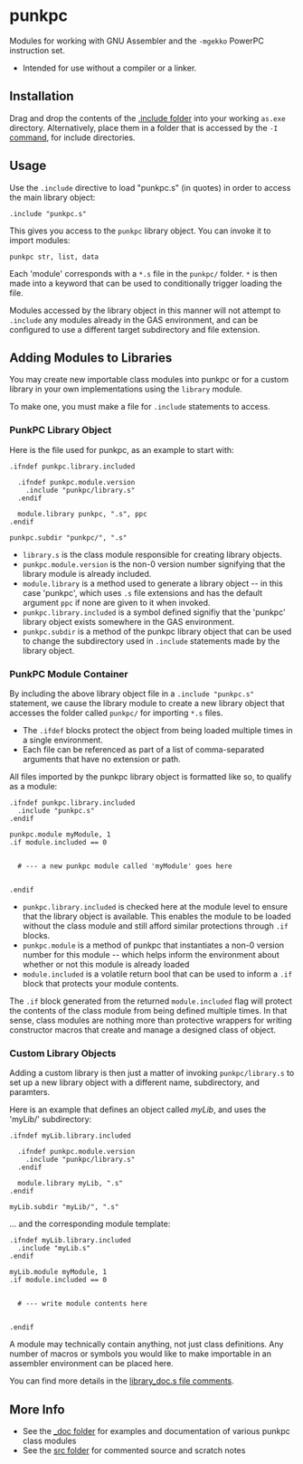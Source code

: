 # punkpc
Modules for working with GNU Assembler and the `-mgekko` PowerPC instruction set.
- Intended for use without a compiler or a linker.



Installation
------------

Drag and drop the contents of the [.include folder][include] into your working `as.exe` directory.
Alternatively, place them in a folder that is accessed by the `-I` [command][icommand], for include directories.



Usage
-----

Use the `.include` directive to load "punkpc.s" (in quotes) in order to access the main library object:

```
.include "punkpc.s"
```


This gives you access to the `punkpc` library object. 
You can invoke it to import modules:

```
punkpc str, list, data
```

Each 'module' corresponds with a `*.s` file in the `punkpc/` folder. `*` is then made into a keyword that can be used to conditionally trigger loading the file. 

Modules accessed by the library object in this manner will not attempt to `.include` any modules already in the GAS environment, and can be configured to use a different target subdirectory and file extension.



Adding Modules to Libraries
---------------------------

You may create new importable class modules into punkpc or for a custom library in your own implementations using the `library` module.

To make one, you must make a file for `.include` statements to access. 



### PunkPC Library Object

Here is the file used for punkpc, as an example to start with:

```
.ifndef punkpc.library.included

  .ifndef punkpc.module.version
    .include "punkpc/library.s"
  .endif

  module.library punkpc, ".s", ppc
.endif

punkpc.subdir "punkpc/", ".s"

```
- `library.s` is the class module responsible for creating library objects.
- `punkpc.module.version` is the non-0 version number signifying that the library module is already included.
- `module.library` is a method used to generate a library object -- in this case 'punkpc', which uses `.s` file extensions and has the default argument `ppc` if none are given to it when invoked.
- `punkpc.library.included` is a symbol defined signifiy that the 'punkpc' library object exists somewhere in the GAS environment.
- `punkpc.subdir` is a method of the punkpc library object that can be used to change the subdirectory used in `.include` statements made by the library object.



### PunkPC Module Container

By including the above library object file in a `.include "punkpc.s"` statement, we cause the library module to create a new library object that accesses the folder called `punkpc/` for importing `*.s` files. 
- The `.ifdef` blocks protect the object from being loaded multiple times in a single environment. 
- Each file can be referenced as part of a list of comma-separated arguments that have no extension or path.

All files imported by the punkpc library object is formatted like so, to qualify as a module:

```
.ifndef punkpc.library.included
  .include "punkpc.s"
.endif

punkpc.module myModule, 1
.if module.included == 0


  # --- a new punkpc module called 'myModule' goes here


.endif
```
- `punkpc.library.included` is checked here at the module level to ensure that the library object is available. This enables the module to be loaded without the class module and still afford similar protections through `.if` blocks.
- `punkpc.module` is a method of punkpc that instantiates a non-0 version number for this module -- which helps inform the environment about whether or not this module is already loaded
- `module.included` is a volatile return bool that can be used to inform a `.if` block that protects your module contents.

The `.if` block generated from the returned `module.included` flag will protect the contents of the class module from being defined multiple times. In that sense, class modules are nothing more than protective wrappers for writing constructor macros that create and manage a designed class of object.



### Custom Library Objects

Adding a custom library is then just a matter of invoking `punkpc/library.s` to set up a new library object with a different name, subdirectory, and paramters.

Here is an example that defines an object called *myLib*, and uses the 'myLib/' subdirectory:

```
.ifndef myLib.library.included

  .ifndef punkpc.module.version
    .include "punkpc/library.s"
  .endif

  module.library myLib, ".s"
.endif

myLib.subdir "myLib/", ".s"
```


... and the corresponding module template:

```
.ifndef myLib.library.included
  .include "myLib.s"
.endif

myLib.module myModule, 1
.if module.included == 0


  # --- write module contents here


.endif
```

A module may technically contain anything, not just class definitions. Any number of macros or symbols you would like to make importable in an assembler environment can be placed here.

You can find more details in the [library_doc.s file comments][lib_doc].



More Info
---------

- See the [_doc folder][doc] for examples and documentation of various punkpc class modules
- See the [src folder][src] for commented source and scratch notes

[doc]: https://github.com/Punkline/punkpc/tree/master/_doc
[lib_doc]: https://github.com/Punkline/punkpc/tree/master/_doc/library_doc.s
[src]: https://github.com/Punkline/punkpc/tree/master/src
[include]: https://github.com/Punkline/punkpc/tree/master/.include
[icommand]: https://sourceware.org/binutils/docs/as/Invoking.html#Invoking
